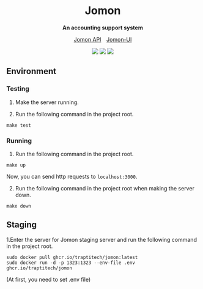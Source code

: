 <div align="center">
  <h1>Jomon</h1>
  <p>
    <strong>An accounting support system</strong>
  </p>
  <p>
    <a href="https://apis.trap.jp/?urls.primaryName=Jomon%20v2%20API">Jomon API</a>&emsp;<a href="https://github.com/traPtitech/Jomon-UI">Jomon-UI</a>
  </p>
  <p>
    <a href="https://github.com/traPtitech/Jomon/actions/workflows/image.yml"><img src="https://github.com/traPtitech/Jomon/actions/workflows/image.yml/badge.svg"></a>
    <a href="https://github.com/traPtitech/Jomon/actions/workflows/go.yml"><img src="https://github.com/traPtitech/Jomon/actions/workflows/go.yml/badge.svg"></a>
    <a href="https://codecov.io/gh/traPtitech/Jomon"><img src="https://codecov.io/gh/traPtitech/Jomon/branch/v2/graph/badge.svg"></a>
  </p>
</div>

## Environment

### Testing

1. Make the server running.

2. Run the following command in the project root.
```shell script
make test
```

### Running

1. Run the following command in the project root.

```shell script
make up
```

Now, you can send http requests to `localhost:3000`.

2. Run the following command in the project root when making the server down.

```shell script
make down
```

## Staging

1.Enter the server for Jomon staging server and run the following command in the project root.

```shell script
sudo docker pull ghcr.io/traptitech/jomon:latest
sudo docker run -d -p 1323:1323 --env-file .env ghcr.io/traptitech/jomon
```

(At first, you need to set .env file)
